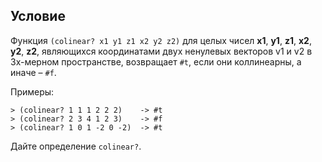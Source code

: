 ## Условие
Функция `(colinear? x1 y1 z1 x2 y2 z2)` для целых чисел **x1**, **y1**, **z1**, **x2**, **y2**, **z2**, являющихся координатами двух ненулевых векторов v1 и v2 в 3х-мерном пространстве, возвращает `#t`, если они коллинеарны, а иначе – `#f`. 

Примеры:
```
> (colinear? 1 1 1 2 2 2)    -> #t
> (colinear? 2 3 4 1 2 3)    -> #f
> (colinear? 1 0 1 -2 0 -2)  -> #t
```

Дайте определение `colinear?`.
